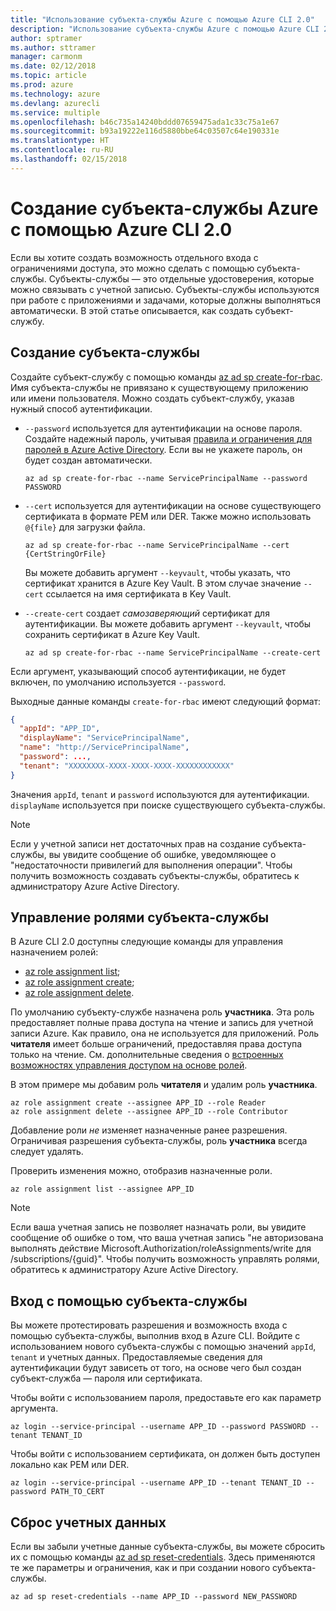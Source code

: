 ```yaml
---
title: "Использование субъекта-службы Azure с помощью Azure CLI 2.0"
description: "Использование субъекта-службы Azure с помощью Azure CLI 2.0"
author: sptramer
ms.author: sttramer
manager: carmonm
ms.date: 02/12/2018
ms.topic: article
ms.prod: azure
ms.technology: azure
ms.devlang: azurecli
ms.service: multiple
ms.openlocfilehash: b46c735a14240bddd07659475ada1c33c75a1e67
ms.sourcegitcommit: b93a19222e116d5880bbe64c03507c64e190331e
ms.translationtype: HT
ms.contentlocale: ru-RU
ms.lasthandoff: 02/15/2018
---
```

# <a name="create-an-azure-service-principal-with-azure-cli-20"></a>Создание субъекта-службы Azure с помощью Azure CLI 2.0

Если вы хотите создать возможность отдельного входа с ограничениями доступа, это можно сделать с помощью субъекта-службы. Субъекты-службы — это отдельные удостоверения, которые можно связывать с учетной записью. Субъекты-службы используются при работе с приложениями и задачами, которые должны выполняться автоматически. В этой статье описывается, как создать субъект-службу.

## <a name="create-the-service-principal"></a>Создание субъекта-службы

Создайте субъект-службу с помощью команды [az ad sp create-for-rbac](/cli/azure/ad/sp#create-for-rbac). Имя субъекта-службы не привязано к существующему приложению или имени пользователя. Можно создать субъект-службу, указав нужный способ аутентификации.

* `--password` используется для аутентификации на основе пароля. Создайте надежный пароль, учитывая [правила и ограничения для паролей в Azure Active Directory](/azure/active-directory/active-directory-passwords-policy). Если вы не укажете пароль, он будет создан автоматически.

  ```azurecli
  az ad sp create-for-rbac --name ServicePrincipalName --password PASSWORD
  ```

* `--cert` используется для аутентификации на основе существующего сертификата в формате PEM или DER. Также можно использовать `@{file}` для загрузки файла.

  ```azurecli
  az ad sp create-for-rbac --name ServicePrincipalName --cert {CertStringOrFile} 
  ```

  Вы можете добавить аргумент `--keyvault`, чтобы указать, что сертификат хранится в Azure Key Vault. В этом случае значение `--cert` ссылается на имя сертификата в Key Vault.

* `--create-cert` создает _самозаверяющий_ сертификат для аутентификации. Вы можете добавить аргумент `--keyvault`, чтобы сохранить сертификат в Azure Key Vault.

  ```azurecli
  az ad sp create-for-rbac --name ServicePrincipalName --create-cert
  ```

Если аргумент, указывающий способ аутентификации, не будет включен, по умолчанию используется `--password`.

Выходные данные команды `create-for-rbac` имеют следующий формат:

```json
{
  "appId": "APP_ID",
  "displayName": "ServicePrincipalName",
  "name": "http://ServicePrincipalName",
  "password": ...,
  "tenant": "XXXXXXXX-XXXX-XXXX-XXXX-XXXXXXXXXXXX"
}
```

Значения `appId`, `tenant` и `password` используются для аутентификации. `displayName` используется при поиске существующего субъекта-службы.

> [!NOTE]
> Если у учетной записи нет достаточных прав на создание субъекта-службы, вы увидите сообщение об ошибке, уведомляющее о "недостаточности привилегий для выполнения операции". Чтобы получить возможность создавать субъекты-службы, обратитесь к администратору Azure Active Directory.

## <a name="manage-service-principal-roles"></a>Управление ролями субъекта-службы 

В Azure CLI 2.0 доступны следующие команды для управления назначением ролей:

* [az role assignment list](/cli/azure/role/assignment#list);
* [az role assignment create](/cli/azure/role/assignment#create);
* [az role assignment delete](/cli/azure/role/assignment#delete).

По умолчанию субъекту-службе назначена роль **участника**. Эта роль предоставляет полные права доступа на чтение и запись для учетной записи Azure. Как правило, она не используется для приложений. Роль **читателя** имеет больше ограничений, предоставляя права доступа только на чтение.  См. дополнительные сведения о [встроенных возможностях управления доступом на основе ролей](/azure/active-directory/role-based-access-built-in-roles).

В этом примере мы добавим роль **читателя** и удалим роль **участника**.

```azurecli
az role assignment create --assignee APP_ID --role Reader
az role assignment delete --assignee APP_ID --role Contributor
```

Добавление роли _не_ изменяет назначенные ранее разрешения. Ограничивая разрешения субъекта-службы, роль __участника__ всегда следует удалять.

Проверить изменения можно, отобразив назначенные роли.

```azurecli
az role assignment list --assignee APP_ID
```

> [!NOTE] 
> Если ваша учетная запись не позволяет назначать роли, вы увидите сообщение об ошибке о том, что ваша учетная запись "не авторизована выполнять действие Microsoft.Authorization/roleAssignments/write для /subscriptions/{guid}". Чтобы получить возможность управлять ролями, обратитесь к администратору Azure Active Directory.

## <a name="log-in-using-the-service-principal"></a>Вход с помощью субъекта-службы

Вы можете протестировать разрешения и возможность входа с помощью субъекта-службы, выполнив вход в Azure CLI. Войдите с использованием нового субъекта-службы с помощью значений `appId`, `tenant` и учетных данных. Предоставляемые сведения для аутентификации будут зависеть от того, на основе чего был создан субъект-служба — пароля или сертификата.

Чтобы войти с использованием пароля, предоставьте его как параметр аргумента.

```azurecli
az login --service-principal --username APP_ID --password PASSWORD --tenant TENANT_ID
```

Чтобы войти с использованием сертификата, он должен быть доступен локально как PEM или DER.

```azurecli
az login --service-principal --username APP_ID --tenant TENANT_ID --password PATH_TO_CERT
```
## <a name="reset-credentials"></a>Сброс учетных данных

Если вы забыли учетные данные субъекта-службы, вы можете сбросить их с помощью команды [az ad sp reset-credentials](https://docs.microsoft.com/en-us/cli/azure/ad/sp?view=azure-cli-latest#az_ad_sp_reset_credentials). Здесь применяются те же параметры и ограничения, как и при создании нового субъекта-службы.

```azurecli
az ad sp reset-credentials --name APP_ID --password NEW_PASSWORD
```

